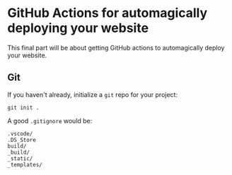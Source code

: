 # GitHub Actions for automagically deploying your website

This final part will be about getting GitHub actions to automagically deploy your website.

## Git

If you haven't already, initialize a `git` repo for your project:
```
git init .
```
A good `.gitignore` would be:
```
.vscode/
.DS_Store
build/
_build/
_static/
_templates/
```


